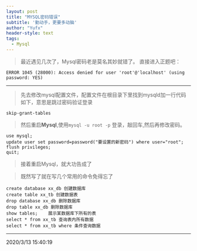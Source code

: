 ```yaml
---
layout: post
title: "MYSQL密码错误"
subtitle: '勤动手，更要多动脑'
author: "Yufx"
header-style: text
tags:
  - Mysql
---
```

>最近遇见几次了，Mysql密码老是莫名其妙就错了。
>直接进入正题吧：

>
    ERROR 1045 (28000): Access denied for user 'root'@'localhost' (using password: YES)

----------
>先去修改mysql配置文件，配置文件在根目录下里找到mysqld加一行代码如下，意思是跳过密码验证登录
>
    skip-grant-tables
>然后重启**Mysql**,使用`mysql -u root -p` 登录，敲回车,然后再修改密码。
>  
    use mysql;
    update user set password=password("要设置的新密码") where user="root";   
    flush privileges;
    quit;
>接着重启Mysql，就大功告成了

>既然写了就在写几个常用的命令免得忘了
>
    create database xx_db 创建数据库
    create table xx_tb 创建数据表
    drop database xx_db 删除数据库
    drop table xx_db 删除数据库
    show tables;    展示某数据库下所有的表
    select * from xx_tb 查询表内所有数据
    select * from xx_tb where 条件查询数据
    
    
>
    
----------

2020/3/13 15:40:19 